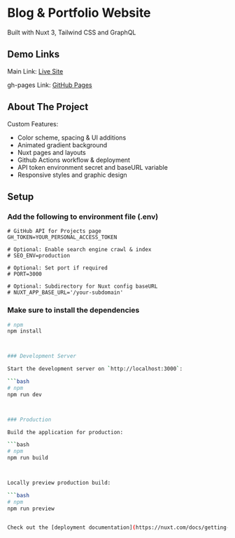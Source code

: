 # Blog & Portfolio Website

Built with Nuxt 3, Tailwind CSS and GraphQL

## Demo Links

Main Link:
[Live Site](https://hellraiser899.github.io/)

gh-pages Link:
[GitHub Pages](https://github.com/hellraiser899/hellraiser899.github.io/)

## About The Project

Custom Features:
- Color scheme, spacing & UI additions
- Animated gradient background
- Nuxt pages and layouts
- Github Actions workflow & deployment
- API token environment secret and baseURL variable
- Responsive styles and graphic design


## Setup

### Add the following to environment file (.env)

```Dotenv
# GitHub API for Projects page
GH_TOKEN=YOUR_PERSONAL_ACCESS_TOKEN

# Optional: Enable search engine crawl & index
# SEO_ENV=production

# Optional: Set port if required
# PORT=3000

# Optional: Subdirectory for Nuxt config baseURL
# NUXT_APP_BASE_URL='/your-subdomain'
```

### Make sure to install the dependencies

```bash
# npm
npm install



### Development Server

Start the development server on `http://localhost:3000`:

```bash
# npm
npm run dev



### Production

Build the application for production:

```bash
# npm
npm run build



Locally preview production build:

```bash
# npm
npm run preview


Check out the [deployment documentation](https://nuxt.com/docs/getting-started/deployment) for more information.
